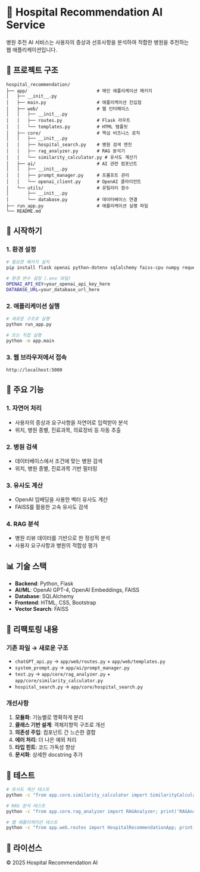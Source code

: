 # 🏥 Hospital Recommendation AI Service

병원 추천 AI 서비스는 사용자의 증상과 선호사항을 분석하여 적합한 병원을 추천하는 웹 애플리케이션입니다.

## 📁 프로젝트 구조

```
hospital_recommendation/
├── app/                          # 메인 애플리케이션 패키지
│   ├── __init__.py
│   ├── main.py                   # 애플리케이션 진입점
│   ├── web/                      # 웹 인터페이스
│   │   ├── __init__.py
│   │   ├── routes.py             # Flask 라우트
│   │   └── templates.py          # HTML 템플릿
│   ├── core/                     # 핵심 비즈니스 로직
│   │   ├── __init__.py
│   │   ├── hospital_search.py    # 병원 검색 엔진
│   │   ├── rag_analyzer.py       # RAG 분석기
│   │   └── similarity_calculator.py # 유사도 계산기
│   ├── ai/                       # AI 관련 컴포넌트
│   │   ├── __init__.py
│   │   ├── prompt_manager.py     # 프롬프트 관리
│   │   └── openai_client.py      # OpenAI 클라이언트
│   └── utils/                    # 유틸리티 함수
│       ├── __init__.py
│       └── database.py           # 데이터베이스 연결
├── run_app.py                    # 애플리케이션 실행 파일
└── README.md
```

## 🚀 시작하기

### 1. 환경 설정

```bash
# 필요한 패키지 설치
pip install flask openai python-dotenv sqlalchemy faiss-cpu numpy requests

# 환경 변수 설정 (.env 파일)
OPENAI_API_KEY=your_openai_api_key_here
DATABASE_URL=your_database_url_here
```

### 2. 애플리케이션 실행

```bash
# 새로운 구조로 실행
python run_app.py

# 또는 직접 실행
python -m app.main
```

### 3. 웹 브라우저에서 접속

```
http://localhost:5000
```

## 🔧 주요 기능

### 1. 자연어 처리
- 사용자의 증상과 요구사항을 자연어로 입력받아 분석
- 위치, 병원 종별, 진료과목, 의료장비 등 자동 추출

### 2. 병원 검색
- 데이터베이스에서 조건에 맞는 병원 검색
- 위치, 병원 종별, 진료과목 기반 필터링

### 3. 유사도 계산
- OpenAI 임베딩을 사용한 벡터 유사도 계산
- FAISS를 활용한 고속 유사도 검색

### 4. RAG 분석
- 병원 리뷰 데이터를 기반으로 한 정성적 분석
- 사용자 요구사항과 병원의 적합성 평가

## 📊 기술 스택

- **Backend**: Python, Flask
- **AI/ML**: OpenAI GPT-4, OpenAI Embeddings, FAISS
- **Database**: SQLAlchemy
- **Frontend**: HTML, CSS, Bootstrap
- **Vector Search**: FAISS

## 🔄 리팩토링 내용

### 기존 파일 → 새로운 구조
- `chatGPT_api.py` → `app/web/routes.py` + `app/web/templates.py`
- `system_prompt.py` → `app/ai/prompt_manager.py`
- `test.py` → `app/core/rag_analyzer.py` + `app/core/similarity_calculator.py`
- `hospital_search.py` → `app/core/hospital_search.py`

### 개선사항
1. **모듈화**: 기능별로 명확하게 분리
2. **클래스 기반 설계**: 객체지향적 구조로 개선
3. **의존성 주입**: 컴포넌트 간 느슨한 결합
4. **에러 처리**: 더 나은 예외 처리
5. **타입 힌트**: 코드 가독성 향상
6. **문서화**: 상세한 docstring 추가

## 🧪 테스트

```bash
# 유사도 계산 테스트
python -c "from app.core.similarity_calculator import SimilarityCalculator; print('SimilarityCalculator imported successfully')"

# RAG 분석 테스트
python -c "from app.core.rag_analyzer import RAGAnalyzer; print('RAGAnalyzer imported successfully')"

# 웹 애플리케이션 테스트
python -c "from app.web.routes import HospitalRecommendationApp; print('HospitalRecommendationApp imported successfully')"
```

## 📝 라이선스

© 2025 Hospital Recommendation AI
